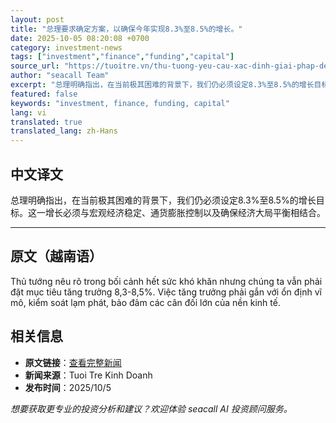 ```yaml
---
layout: post
title: "总理要求确定方案，以确保今年实现8.3%至8.5%的增长。"
date: 2025-10-05 08:20:08 +0700
category: investment-news
tags: ["investment","finance","funding","capital"]
source_url: "https://tuoitre.vn/thu-tuong-yeu-cau-xac-dinh-giai-phap-de-nam-nay-dat-tang-truong-8-3-8-5-20251005100338382.htm"
author: "seacall Team"
excerpt: "总理明确指出，在当前极其困难的背景下，我们仍必须设定8.3%至8.5%的增长目标。这一增长必须与宏观经济稳定、通货膨胀控制以及确保经济大局平衡相结合。..."
featured: false
keywords: "investment, finance, funding, capital"
lang: vi
translated: true
translated_lang: zh-Hans
---
```


## 中文译文

总理明确指出，在当前极其困难的背景下，我们仍必须设定8.3%至8.5%的增长目标。这一增长必须与宏观经济稳定、通货膨胀控制以及确保经济大局平衡相结合。

---

## 原文（越南语）

Thủ tướng nêu rõ trong bối cảnh hết sức khó khăn nhưng chúng ta vẫn phải đặt mục tiêu tăng trưởng 8,3-8,5%. Việc tăng trưởng phải gắn với ổn định vĩ mô, kiểm soát lạm phát, bảo đảm các cân đối lớn của nền kinh tế.

## 相关信息

- **原文链接**：[查看完整新闻](https://tuoitre.vn/thu-tuong-yeu-cau-xac-dinh-giai-phap-de-nam-nay-dat-tang-truong-8-3-8-5-20251005100338382.htm)
- **新闻来源**：Tuoi Tre Kinh Doanh
- **发布时间**：2025/10/5

*想要获取更专业的投资分析和建议？欢迎体验 seacall AI 投资顾问服务。*